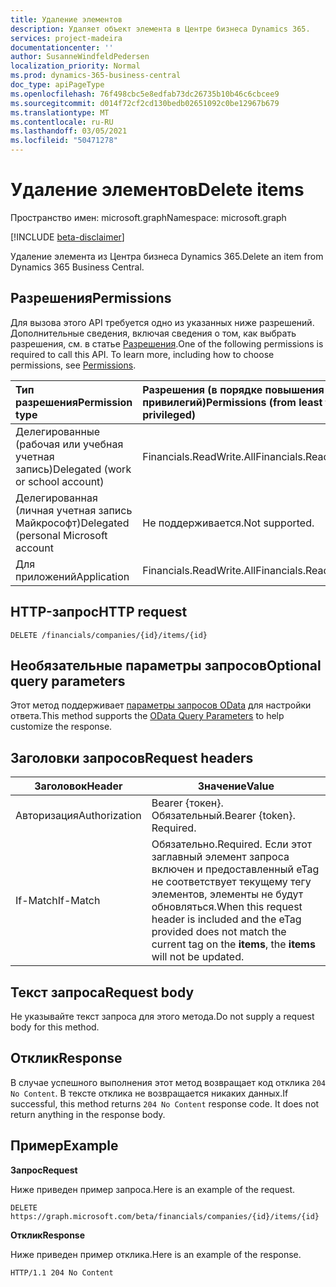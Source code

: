 ```yaml
---
title: Удаление элементов
description: Удаляет объект элемента в Центре бизнеса Dynamics 365.
services: project-madeira
documentationcenter: ''
author: SusanneWindfeldPedersen
localization_priority: Normal
ms.prod: dynamics-365-business-central
doc_type: apiPageType
ms.openlocfilehash: 76f498cbc5e8edfab73dc26735b10b46c6cbcee9
ms.sourcegitcommit: d014f72cf2cd130bedb02651092c0be12967b679
ms.translationtype: MT
ms.contentlocale: ru-RU
ms.lasthandoff: 03/05/2021
ms.locfileid: "50471278"
---
```

# <a name="delete-items"></a><span data-ttu-id="97b35-103">Удаление элементов</span><span class="sxs-lookup"><span data-stu-id="97b35-103">Delete items</span></span>

<span data-ttu-id="97b35-104">Пространство имен: microsoft.graph</span><span class="sxs-lookup"><span data-stu-id="97b35-104">Namespace: microsoft.graph</span></span>

[!INCLUDE [beta-disclaimer](../../includes/beta-disclaimer.md)]

<span data-ttu-id="97b35-105">Удаление элемента из Центра бизнеса Dynamics 365.</span><span class="sxs-lookup"><span data-stu-id="97b35-105">Delete an item from Dynamics 365 Business Central.</span></span>

## <a name="permissions"></a><span data-ttu-id="97b35-106">Разрешения</span><span class="sxs-lookup"><span data-stu-id="97b35-106">Permissions</span></span>
<span data-ttu-id="97b35-p101">Для вызова этого API требуется одно из указанных ниже разрешений. Дополнительные сведения, включая сведения о том, как выбрать разрешения, см. в статье [Разрешения](/graph/permissions-reference).</span><span class="sxs-lookup"><span data-stu-id="97b35-p101">One of the following permissions is required to call this API. To learn more, including how to choose permissions, see [Permissions](/graph/permissions-reference).</span></span>

|<span data-ttu-id="97b35-109">Тип разрешения</span><span class="sxs-lookup"><span data-stu-id="97b35-109">Permission type</span></span> |<span data-ttu-id="97b35-110">Разрешения (в порядке повышения привилегий)</span><span class="sxs-lookup"><span data-stu-id="97b35-110">Permissions (from least to most privileged)</span></span>|
|:---------------|:------------------------------------------|
|<span data-ttu-id="97b35-111">Делегированные (рабочая или учебная учетная запись)</span><span class="sxs-lookup"><span data-stu-id="97b35-111">Delegated (work or school account)</span></span>|<span data-ttu-id="97b35-112">Financials.ReadWrite.All</span><span class="sxs-lookup"><span data-stu-id="97b35-112">Financials.ReadWrite.All</span></span> |
|<span data-ttu-id="97b35-113">Делегированная (личная учетная запись Майкрософт)</span><span class="sxs-lookup"><span data-stu-id="97b35-113">Delegated (personal Microsoft account</span></span>|<span data-ttu-id="97b35-114">Не поддерживается.</span><span class="sxs-lookup"><span data-stu-id="97b35-114">Not supported.</span></span>|
|<span data-ttu-id="97b35-115">Для приложений</span><span class="sxs-lookup"><span data-stu-id="97b35-115">Application</span></span>|<span data-ttu-id="97b35-116">Financials.ReadWrite.All</span><span class="sxs-lookup"><span data-stu-id="97b35-116">Financials.ReadWrite.All</span></span>|

## <a name="http-request"></a><span data-ttu-id="97b35-117">HTTP-запрос</span><span class="sxs-lookup"><span data-stu-id="97b35-117">HTTP request</span></span>
```
DELETE /financials/companies/{id}/items/{id}
```

## <a name="optional-query-parameters"></a><span data-ttu-id="97b35-118">Необязательные параметры запросов</span><span class="sxs-lookup"><span data-stu-id="97b35-118">Optional query parameters</span></span>
<span data-ttu-id="97b35-119">Этот метод поддерживает [параметры запросов OData](/graph/query-parameters) для настройки ответа.</span><span class="sxs-lookup"><span data-stu-id="97b35-119">This method supports the [OData Query Parameters](/graph/query-parameters) to help customize the response.</span></span>

## <a name="request-headers"></a><span data-ttu-id="97b35-120">Заголовки запросов</span><span class="sxs-lookup"><span data-stu-id="97b35-120">Request headers</span></span>
|<span data-ttu-id="97b35-121">Заголовок</span><span class="sxs-lookup"><span data-stu-id="97b35-121">Header</span></span>       |<span data-ttu-id="97b35-122">Значение</span><span class="sxs-lookup"><span data-stu-id="97b35-122">Value</span></span>                    |
|-------------|-------------------------|
|<span data-ttu-id="97b35-123">Авторизация</span><span class="sxs-lookup"><span data-stu-id="97b35-123">Authorization</span></span>|<span data-ttu-id="97b35-p102">Bearer {токен}. Обязательный.</span><span class="sxs-lookup"><span data-stu-id="97b35-p102">Bearer {token}. Required.</span></span>|
|<span data-ttu-id="97b35-126">If-Match</span><span class="sxs-lookup"><span data-stu-id="97b35-126">If-Match</span></span>     |<span data-ttu-id="97b35-127">Обязательно.</span><span class="sxs-lookup"><span data-stu-id="97b35-127">Required.</span></span> <span data-ttu-id="97b35-128">Если этот заглавный элемент запроса включен и предоставленный eTag  не соответствует текущему тегу элементов, элементы не будут обновляться.</span><span class="sxs-lookup"><span data-stu-id="97b35-128">When this request header is included and the eTag provided does not match the current tag on the **items**, the **items** will not be updated.</span></span> |

## <a name="request-body"></a><span data-ttu-id="97b35-129">Текст запроса</span><span class="sxs-lookup"><span data-stu-id="97b35-129">Request body</span></span>
<span data-ttu-id="97b35-130">Не указывайте текст запроса для этого метода.</span><span class="sxs-lookup"><span data-stu-id="97b35-130">Do not supply a request body for this method.</span></span>

## <a name="response"></a><span data-ttu-id="97b35-131">Отклик</span><span class="sxs-lookup"><span data-stu-id="97b35-131">Response</span></span>
<span data-ttu-id="97b35-p104">В случае успешного выполнения этот метод возвращает код отклика ```204 No Content```. В тексте отклика не возвращается никаких данных.</span><span class="sxs-lookup"><span data-stu-id="97b35-p104">If successful, this method returns ```204 No Content``` response code. It does not return anything in the response body.</span></span>

## <a name="example"></a><span data-ttu-id="97b35-134">Пример</span><span class="sxs-lookup"><span data-stu-id="97b35-134">Example</span></span>

<span data-ttu-id="97b35-135">**Запрос**</span><span class="sxs-lookup"><span data-stu-id="97b35-135">**Request**</span></span>

<span data-ttu-id="97b35-136">Ниже приведен пример запроса.</span><span class="sxs-lookup"><span data-stu-id="97b35-136">Here is an example of the request.</span></span>
```http
DELETE https://graph.microsoft.com/beta/financials/companies/{id}/items/{id}
```

<span data-ttu-id="97b35-137">**Отклик**</span><span class="sxs-lookup"><span data-stu-id="97b35-137">**Response**</span></span>

<span data-ttu-id="97b35-138">Ниже приведен пример отклика.</span><span class="sxs-lookup"><span data-stu-id="97b35-138">Here is an example of the response.</span></span> 

```http
HTTP/1.1 204 No Content
```



